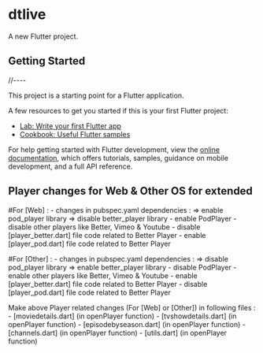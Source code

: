# dtlive

A new Flutter project.

## Getting Started
//----

This project is a starting point for a Flutter application.

A few resources to get you started if this is your first Flutter project:

- [Lab: Write your first Flutter app](https://docs.flutter.dev/get-started/codelab)
- [Cookbook: Useful Flutter samples](https://docs.flutter.dev/cookbook)

For help getting started with Flutter development, view the
[online documentation](https://docs.flutter.dev/), which offers tutorials,
samples, guidance on mobile development, and a full API reference.


## Player changes for Web & Other OS for extended

#For [Web] :
    - changes in pubspec.yaml dependencies :
        => enable pod_player library
        => disable better_player library
    - enable PodPlayer 
    - disable other players like Better, Vimeo & Youtube
    - disable [player_better.dart] file code related to Better Player
    - enable [player_pod.dart] file code related to Better Player

#For [Other] :
    - changes in pubspec.yaml dependencies :
        => disable pod_player library
        => enable better_player library
    - disable PodPlayer 
    - enable other players like Better, Vimeo & Youtube
    - enable [player_better.dart] file code related to Better Player
    - disable [player_pod.dart] file code related to Better Player

Make above Player related changes (For [Web] or [Other]) in following files :
    - [moviedetails.dart] (in openPlayer function)
    - [tvshowdetails.dart] (in openPlayer function)
    - [episodebyseason.dart] (in openPlayer function)
    - [channels.dart] (in openPlayer function)
    - [utils.dart] (in openPlayer function)